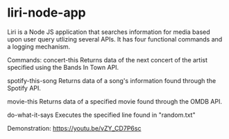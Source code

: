 # liri-node-app

Liri is a Node JS application that searches information for media based upon user query utlizing several APIs. It has four functional commands and a logging mechanism.

Commands:
concert-this <artist>
  Returns data of the next concert of the artist specified using the Bands In Town API.

spotify-this-song <song>
  Returns data of a song's information found through the Spotify API.
  
movie-this <movie>
  Returns data of a specified movie found through the OMDB API.

do-what-it-says
  Executes the specified line found in "random.txt"
  
Demonstration:
  https://youtu.be/vZY_CD7P6sc
  
